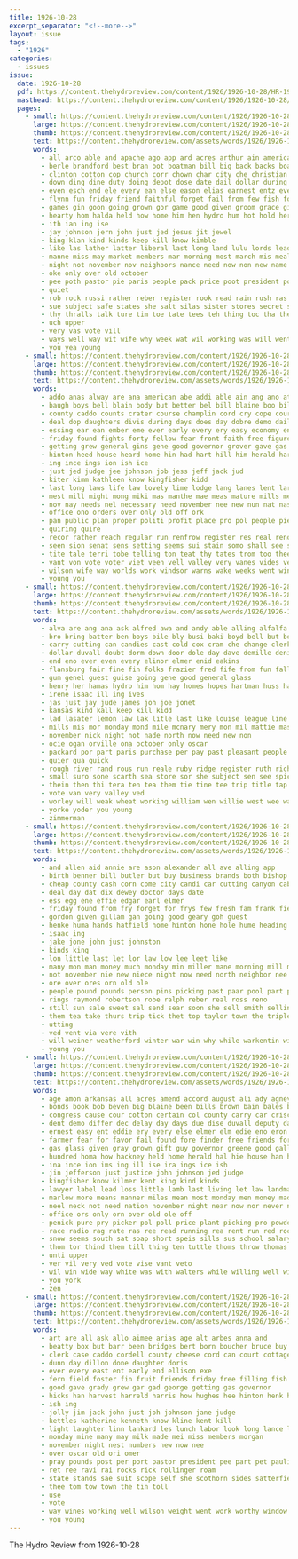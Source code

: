```yaml
---
title: 1926-10-28
excerpt_separator: "<!--more-->"
layout: issue
tags:
  - "1926"
categories:
  - issues
issue:
  date: 1926-10-28
  pdf: https://content.thehydroreview.com/content/1926/1926-10-28/HR-1926-10-28.pdf
  masthead: https://content.thehydroreview.com/content/1926/1926-10-28/masthead/HR-1926-10-28.jpg
  pages:
    - small: https://content.thehydroreview.com/content/1926/1926-10-28/small/HR-1926-10-28-01.jpg
      large: https://content.thehydroreview.com/content/1926/1926-10-28/large/HR-1926-10-28-01.jpg
      thumb: https://content.thehydroreview.com/content/1926/1926-10-28/thumbnails/HR-1926-10-28-01.jpg
      text: https://content.thehydroreview.com/assets/words/1926/1926-10-28/HR-1926-10-28-01.txt
      words:
        - all arco able and apache ago app ard acres arthur ain american ache ask are
        - berle brandford best bran bot boatman bill big back backs board beer brides bethe begin bring birden bis body belt bradford bride been baptist but brought bull barber both bee burich bottom brown bye ber bridge bar
        - clinton cotton cop church corr chown char city che christian cases chant class cool comes corner christians caddo chief can clark certain corn cotto constance con come county
        - down ding dine duty doing depot dose date dail dollar during daughter don done doubt due day demo demille downs
        - even esch end ele every ean else eason elias earnest entz ever enter
        - flynn fun friday friend faithful forget fail from few fish fore found famous finan fall forward far farm first fast file felton foree fair ford fon favor for farmer
        - games gin goon going grown gor game good given groom grace gill gull graham geary general grounds gain garvey goss gat
        - hearty hom halda held how home him hen hydro hum hot hold heres han her has herndon high halt hell hand hatfield horse
        - ith ian ing ise
        - jay johnson jern john just jed jesus jit jewel
        - king klan kind kinds keep kill know kimble
        - like las lather latter liberal last long land lulu lords leader lay let low lon love learn little
        - manne miss may market members mar morning most march mis meal mos man made marie monday must mai mone mer many mean masters money million mail men mead more maggie mention mee
        - night not november nov neighbors nance need now non new name ness nine
        - oke only over old october
        - pee poth pastor pie paris people pack price poot president pounds plant public park past present par peasant plenty pretty powder pic perfect peak pound plan part princess pow
        - quiet
        - rob rock russi rather reber register rook read rain rush ras royal ret river
        - sue subject safe states she salt silas sister stores secret season stock score state seen sole sales suit sunday saturday special soul ser story sika say stand son seems speake set south simmons southern standing supper sol service step shoe still said seem sun starring suits soon store shown sott selling suen sons screen stead sermon sept storm see swartzendruber sturdy sale sacks street
        - thy thralls talk ture tim toe tate tees teh thing toc tha the tae togo than teas ten taken test tin too then take tures them town
        - uch upper
        - very vas vote vill
        - ways well way wit wife why week wat wil working was will went want ward wine ware warkentin weather with watch weeks waters war wilson
        - you yea young
    - small: https://content.thehydroreview.com/content/1926/1926-10-28/small/HR-1926-10-28-02.jpg
      large: https://content.thehydroreview.com/content/1926/1926-10-28/large/HR-1926-10-28-02.jpg
      thumb: https://content.thehydroreview.com/content/1926/1926-10-28/thumbnails/HR-1926-10-28-02.jpg
      text: https://content.thehydroreview.com/assets/words/1926/1926-10-28/HR-1926-10-28-02.txt
      words:
        - addo anas alway are ana american abe addi able ain ang ano ates aves all ark ave ago amend aid ach atter ables aud ani ary and
        - baugh boys bell blain body but better bel bill blaine boo bil ballot best big both born bea been begin business boy bune bree ben
        - county caddo counts crater course champlin cord cry cope court christmas cares can cure code close character clerk class cia cooper carswell call cam congress col chance christ coman cha cal come citizen
        - deal dop daughters divis during days does day dobre demo dail daily dollar darko deep der differ danger
        - essing ear ean ember eme ever early every ery easy economy engineer eve eye end
        - friday found fights forty fellow fear front faith free figures fast fred farms fund fail from farmer few forth frie far fran fair farm for frank first flood friends
        - getting grew general gins gene good governor grover gave gas gen gin given ganda gee
        - hinton heed house heard home hin had hart hill him herald harry honesty how hundred hag high hus hose hon hea haves helen hey has hor hence half hydro heit hen hour
        - ing ince ings ion ish ice
        - just jed judge jee johnson job jess jeff jack jud
        - kiter kimm kathleen know kingfisher kidd
        - last long laws life law lovely lime lodge lang lanes lent large little lies let less looke lant lie leh lave lankard low lean levy
        - mest mill might mong miki mas manthe mae meas mature mills men may means much mechanic made mean mons must many mound more man most major
        - nov nay needs nel necessary need november nee new nun nat nas now night name nape not novel nates north ness nade news
        - office ono orders over only old off ork
        - pan public plan proper politi profit place pro pol people pie pay promise pinion petit pas present per phy part private pere plants
        - quiring quire
        - recor rather reach regular run renfrow register res real reno ree roads rat read rich ready record rot reasons rank
        - seen sion senat sens setting seems sui stain somo shall see situ sees stock say small salary straight six sincere safe samples seem strange session sean service such school senator study sur sou schools saturday set second said state strong sary special smile sines
        - tite tale terri tobe telling ton teat thy tates trom too thee the ting thar tae treasure than times ten truly them toe take talk thome tax train town tor
        - vant von vote voter viet veen vell valley very vanes vides ver
        - wilson wife way worlds work windsor warns wake weeks went win write with will want working wien while waste weak wil warn worst was willing well
        - young you
    - small: https://content.thehydroreview.com/content/1926/1926-10-28/small/HR-1926-10-28-03.jpg
      large: https://content.thehydroreview.com/content/1926/1926-10-28/large/HR-1926-10-28-03.jpg
      thumb: https://content.thehydroreview.com/content/1926/1926-10-28/thumbnails/HR-1926-10-28-03.jpg
      text: https://content.thehydroreview.com/assets/words/1926/1926-10-28/HR-1926-10-28-03.txt
      words:
        - alva are ang ana ask alfred awa and andy able alling alfalfa arthur arent aid ale ast age alle ave all armstrong
        - bro bring batter ben boys bile bly busi baki boyd bell but been boucher brings bonus bill back boatman baal bay bank bitter
        - carry cutting can candies cast cold cox cram che change clerk caddo coit county class conor cane city cary call cop carver constant cal
        - dollar duvall doubt dorm down door dole day dave demille denison drinks don dunlap dinner duke demand dan daily
        - end eno ever even every elinor elmer enid eakins
        - flansburg fair fine fin folks frazier fred fife from fun fall friday fett for favor first fries figures flynn free farm friesen fam
        - gum genel guest guise going gene good general glass
        - henry her hamas hydro him hom hay homes hopes hartman huss had has helen held hest home how haggard harry herndon hare
        - irene isaac ill ing ives
        - jas just jay jude james joh joe jonet
        - kansas kind kall keep kill kidd
        - lad lasater lemon law lak litle last like louise league line lankard logan lake less lon long levy lay let las
        - mills mis mor monday mond mile mcnary mery mon mil mattie master miles maude moran million meal mill made more marion money mckee matter many most miss miller may
        - november nick night not nade north now need new non
        - ocie ogan orville ona october only oscar
        - packard por part paris purchase per pay past pleasant people ports pick prior pro poor
        - quier qua quick
        - rough river rand rous run reale ruby ridge register ruth rich ress ralph rate rose rae russell rufus rail riggs
        - small suro sone scarth sea store sor she subject sen see spice such school snow suit steady standard state salon schoo stella short station sie special son sale stoves service soe start sister sylvester september shea saturday states sunday schools sari sal sisson
        - thein then thi tera ten tea them tie tine tee trip title tap than theron thing the trick tobe teal tom tai tax treat trull talmadge tat
        - vote van very valley ved
        - worley will weak wheat working william wen willie west wee wate willis wack wear work wyatt withers wilson was week wilton weather want with went
        - yorke yoder you young
        - zimmerman
    - small: https://content.thehydroreview.com/content/1926/1926-10-28/small/HR-1926-10-28-04.jpg
      large: https://content.thehydroreview.com/content/1926/1926-10-28/large/HR-1926-10-28-04.jpg
      thumb: https://content.thehydroreview.com/content/1926/1926-10-28/thumbnails/HR-1926-10-28-04.jpg
      text: https://content.thehydroreview.com/assets/words/1926/1926-10-28/HR-1926-10-28-04.txt
      words:
        - and allen aid annie are ason alexander all ave alling app
        - birth benner bill butler but buy business brands both bishop best blake bright bank
        - cheap county cash corn come city candi car cutting canyon cable cotton carly cat cecil came cedar carry cleveland coupe company col chance church
        - deal day dat dix dewey doctor days date
        - ess egg ene effie edgar earl elmer
        - friday found from fry forget for frys few fresh fam frank field full fee first fare
        - gordon given gillam gan going good geary goh guest
        - henke huma hands hatfield home hinton hone hole hume heading halls house hauler hin hydro hen her had height
        - isaac ing
        - jake jone john just johnston
        - kinds king
        - lon little last let lor law low lee leet like
        - many mon man money much monday min miller mane morning mill mattress mer market mound merry mcalester marion made miss maude
        - not november nie new niece night now need north neighbor nee news
        - ore over ores orn old ole
        - people pound pounds person pins picking past paar pool part pretty phon place
        - rings raymond robertson robe ralph reber real ross reno
        - still sun sale sweet sal send sear soon she sell smith selling sunday sales start sas stranger service style seeds say see sick stoves season spring sedan special store sisson son sae stephen
        - them tea take thurs trip tick thet top taylor town the triplett tod tier ten ton tes tool tag tra
        - utting
        - ved vent via vere vith
        - will weiner weatherford winter war win why while warkentin willeford was want wire with welcome week went
        - young you
    - small: https://content.thehydroreview.com/content/1926/1926-10-28/small/HR-1926-10-28-05.jpg
      large: https://content.thehydroreview.com/content/1926/1926-10-28/large/HR-1926-10-28-05.jpg
      thumb: https://content.thehydroreview.com/content/1926/1926-10-28/thumbnails/HR-1926-10-28-05.jpg
      text: https://content.thehydroreview.com/assets/words/1926/1926-10-28/HR-1926-10-28-05.txt
      words:
        - age amon arkansas all acres amend accord august ali ady agney and aid ago ane able are austin atwater anna asa ain ary
        - bonds book bob beven big blaine been bills brown bain bales business bee begin books bond best bingen but bor bak bull butcher back bill blue banner brownlee bars bear braly bout both
        - congress cause cour cotton certain col county carry car crisco court crease cadd comanche close call cute college counts course clever chance criss cake can cash cast cane cam caddo cattle caren city cary con
        - dent demo differ dec delay day days due dise duvall deputy dark does dow daily donate date
        - ernest easy ent eddie ery every else elmer elm edie eno eron eakin even
        - farmer fear for favor fail found fore finder free friends forget former floyd ferson few farm full fast from frank fund flood
        - gas glass given gray grown gift guy governor greene good gallon george game gross goods green
        - hundred homa how hackney held home herald hal hie house han him harrow hand has hydro hens holley hinton humes heir hus hua
        - ina ince ion ims ing ill ise ira ings ice ish
        - jin jefferson just justice john johnson jed judge
        - kingfisher know kilmer kent king kind kinds
        - lawyer label lead loss little lamb last living let law landmark like live long less large letter light
        - marlow more means manner miles mean most monday men money made mill man manche merit must mary may marshall might matter mer mas maj male morgan meager many
        - neel neck not need nation november night near now nor never needs nary nade nowka note
        - office ors only orn over old ole off
        - penick pure pry picker pol poll price plant picking pro powder present passer passage place persona pan pears people power pald payment per pond pay private pick
        - race radio rag rate ras ree read running rea rent run red room regular record ranks root russell
        - snow seems south sat soap short speis sills sus school salary seven shall sule schools steady sunday sue sens sides sea sha ser such sen service said springs stock shows spencer stamp shooter seen sincere selves sale shou square stephens saturday say session state still stand see sink slight son study senator
        - thom tor thind them till thing ten tuttle thoms throw thomas than track tom ton tell tood tax the tan ting talkington times then tate tock
        - unti upper
        - ver vil very ved vote vise vant veto
        - wil win wide way white was with walters while willing well windsor ways west write want weeks worn wade wun worth will washington worthy week
        - you york
        - zen
    - small: https://content.thehydroreview.com/content/1926/1926-10-28/small/HR-1926-10-28-06.jpg
      large: https://content.thehydroreview.com/content/1926/1926-10-28/large/HR-1926-10-28-06.jpg
      thumb: https://content.thehydroreview.com/content/1926/1926-10-28/thumbnails/HR-1926-10-28-06.jpg
      text: https://content.thehydroreview.com/assets/words/1926/1926-10-28/HR-1926-10-28-06.txt
      words:
        - art are all ask allo aimee arias age alt arbes anna and
        - beatty box but barr been bridges bert born boucher bruce buy both benedict brown baptist balance bal big blane
        - clerk case caddo cordell county cheese cord can court cottage carl coleman come canning cone cork class caldwell church coll cas cooper
        - dunn day dillon done daughter doris
        - ever every east ent early end ellison exe
        - fern field foster fin fruit friends friday free filling fish for frank frost
        - good gave grady grew gar gad george getting gas governor
        - hicks han harvest harreld harris how hughes hee hinton henk had hatch halls henry harry home hydro hardware him hei her has
        - ish ing
        - jolly jim jack john just joh johnson jane judge
        - kettles katherine kenneth know kline kent kill
        - light laughter linn lankard les lunch labor look long lance leyes less
        - monday mine many may milk made mei miss members morgan
        - november night nest numbers new now nee
        - over oscar old ori omer
        - pray pounds post per port pastor president pee part pet pauline poll perle paul pearse por pone people present potter
        - ret ree ravi rai rocks rick rollinger roam
        - state stands sae suit scope self she scothorn sides satterfield sewing stockton seen senator single still set sor six space sunday sho sell such states see sas station
        - thee tom tow town the tin toll
        - use
        - vote
        - way wines working well wilson weight went work worthy window walters with wil war wing ware was will white week world
        - you young
---
```


The Hydro Review from 1926-10-28

<!--more-->

